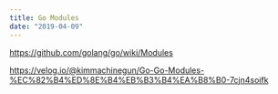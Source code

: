 ```yaml
---
title: Go Modules
date: "2019-04-09"
---
```


https://github.com/golang/go/wiki/Modules

https://velog.io/@kimmachinegun/Go-Go-Modules-%EC%82%B4%ED%8E%B4%EB%B3%B4%EA%B8%B0-7cjn4soifk